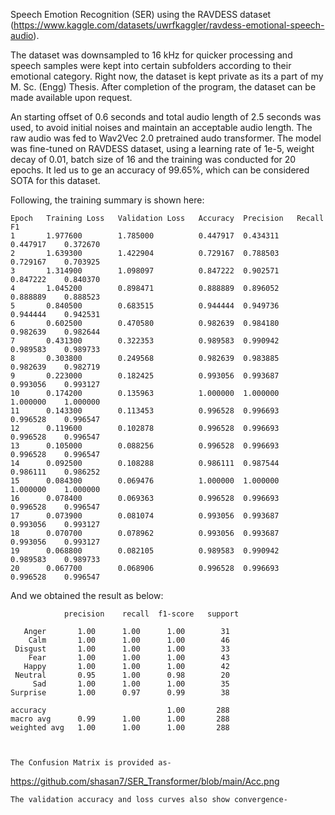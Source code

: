 Speech Emotion Recognition (SER) using the RAVDESS dataset (https://www.kaggle.com/datasets/uwrfkaggler/ravdess-emotional-speech-audio).

The dataset was downsampled to 16 kHz for quicker processing and speech samples were kept into certain subfolders according to their emotional category.
Right now, the dataset is kept private as its a part of my M. Sc. (Engg) Thesis. After completion of the program, the dataset can be made available upon request.

An starting offset of 0.6 seconds and total audio length of 2.5 seconds was used, to avoid initial noises and maintain an acceptable audio length. The raw audio was fed to Wav2Vec 2.0 pretrained audo transformer.
The model was fine-tuned on RAVDESS dataset, using a learning rate of 1e-5, weight decay of 0.01, batch size of 16 and the training was conducted for 20 epochs.
It led us to ge an accuracy of 99.65%, which can be considered SOTA for this dataset.



Following, the training summary is shown here:

    Epoch	Training Loss	Validation Loss	  Accuracy	Precision	Recall	    F1
    1	    1.977600	    1.785000	      0.447917	0.434311	0.447917	0.372670
    2	    1.639300	    1.422904	      0.729167	0.788503	0.729167	0.703925
    3	    1.314900	    1.098097	      0.847222	0.902571	0.847222	0.840370
    4	    1.045200	    0.898471	      0.888889	0.896052	0.888889	0.888523
    5	    0.840500	    0.683515	      0.944444	0.949736	0.944444	0.942531
    6	    0.602500	    0.470580	      0.982639	0.984180	0.982639	0.982644
    7	    0.431300	    0.322353	      0.989583	0.990942	0.989583	0.989733
    8	    0.303800	    0.249568	      0.982639	0.983885	0.982639	0.982719
    9	    0.223000	    0.182425	      0.993056	0.993687	0.993056	0.993127
    10	    0.174200	    0.135963	      1.000000	1.000000	1.000000	1.000000
    11	    0.143300	    0.113453	      0.996528	0.996693	0.996528	0.996547
    12	    0.119600	    0.102878	      0.996528	0.996693	0.996528	0.996547
    13	    0.105000	    0.088256	      0.996528	0.996693	0.996528	0.996547
    14	    0.092500	    0.108288	      0.986111	0.987544	0.986111	0.986252
    15	    0.084300	    0.069476	      1.000000	1.000000	1.000000	1.000000
    16	    0.078400	    0.069363	      0.996528	0.996693	0.996528	0.996547
    17	    0.073900	    0.081074	      0.993056	0.993687	0.993056	0.993127
    18	    0.070700	    0.078962	      0.993056	0.993687	0.993056	0.993127
    19	    0.068800	    0.082105	      0.989583	0.990942	0.989583	0.989733
    20	    0.067700	    0.068906	      0.996528	0.996693	0.996528	0.996547



  And we obtained the result as below:

                precision    recall  f1-score   support

       Anger       1.00      1.00      1.00        31
        Calm       1.00      1.00      1.00        46
     Disgust       1.00      1.00      1.00        33
        Fear       1.00      1.00      1.00        43
       Happy       1.00      1.00      1.00        42
     Neutral       0.95      1.00      0.98        20
         Sad       1.00      1.00      1.00        35
    Surprise       1.00      0.97      0.99        38

    accuracy                           1.00       288
    macro avg      0.99      1.00      1.00       288
    weighted avg   1.00      1.00      1.00       288



    The Confusion Matrix is provided as-
    
https://github.com/shasan7/SER_Transformer/blob/main/Acc.png


    The validation accuracy and loss curves also show convergence-
